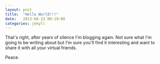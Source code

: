 ```yaml
---
layout: post
title:  "Hello World!!!"
date:   2013-08-23 00:19:00
categories: jekyll
---
```


That's right, after years of silence I'm blogging again. Not sure what I'm going to be writing about but I'm sure you'll find it interesting and want to share it with all your virtual friends.

Peace.